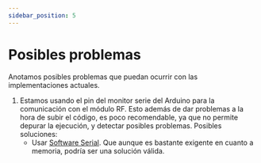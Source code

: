 ```yaml
---
sidebar_position: 5
---
```


# Posibles problemas
Anotamos posibles problemas que puedan ocurrir con las implementaciones actuales.

1. Estamos usando el pin del monitor serie del Arduino para la comunicación con el módulo RF. Esto además de dar problemas a la hora de subir el código, es poco recomendable, ya que no permite depurar la ejecución, y detectar posibles problemas.
    Posibles soluciones:
    - Usar [Software Serial](https://docs.arduino.cc/learn/built-in-libraries/software-serial). Que aunque es bastante exigente en cuanto a memoria, podría ser una solución válida.
